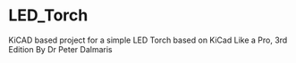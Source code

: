 # LED_Torch

KiCAD based project for a simple LED Torch based on KiCad Like a Pro, 3rd Edition By Dr Peter Dalmaris
